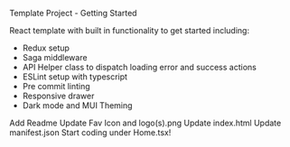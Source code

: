 Template Project - Getting Started

React template with built in functionality to get started including:
- Redux setup
- Saga middleware
- API Helper class to dispatch loading error and success actions
- ESLint setup with typescript
- Pre commit linting
- Responsive drawer
- Dark mode and MUI Theming

Add Readme
Update Fav Icon and logo(s).png
Update index.html
Update manifest.json
Start coding under Home.tsx!